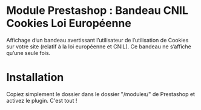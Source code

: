 # Module Prestashop : Bandeau CNIL Cookies Loi Européenne
Affichage d’un bandeau avertissant l’utilisateur de l’utilisation de Cookies sur votre site (relatif à la loi européenne et CNIL). Ce bandeau ne s’affiche qu’une seule fois.

# Installation

Copiez simplement le dossier dans le dossier "/modules/" de Prestashop et activez le plugin. C'est tout !
